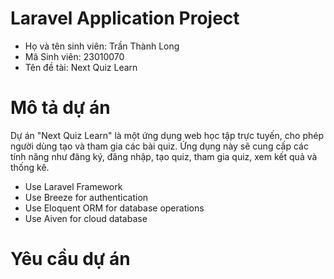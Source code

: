 # Laravel Application Project
+ Họ và tên sinh viên: Trần Thành Long
+ Mã Sinh viên: 23010070
+ Tên đề tài: Next Quiz Learn


# Mô tả dự án
Dự án "Next Quiz Learn" là một ứng dụng web học tập trực tuyến, cho phép người dùng tạo và tham gia các bài quiz. Ứng dụng này sẽ cung cấp các tính năng như đăng ký, đăng nhập, tạo quiz, tham gia quiz, xem kết quả và thống kê.
- Use Laravel Framework
- Use Breeze for authentication
- Use Eloquent ORM for database operations
- Use Aiven for cloud database
# Yêu cầu dự án
